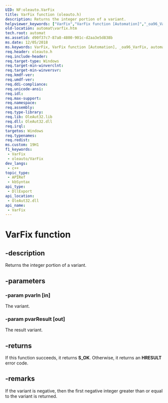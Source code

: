 ```yaml
---
UID: NF:oleauto.VarFix
title: VarFix function (oleauto.h)
description: Returns the integer portion of a variant.
helpviewer_keywords: ["VarFix","VarFix function [Automation]","_oa96_VarFix","automat.varfix","oleauto/VarFix"]
old-location: automat\varfix.htm
tech.root: automat
ms.assetid: d90f37c7-87a8-4800-901c-d2aa3e5d838b
ms.date: 12/05/2018
ms.keywords: VarFix, VarFix function [Automation], _oa96_VarFix, automat.varfix, oleauto/VarFix
req.header: oleauto.h
req.include-header: 
req.target-type: Windows
req.target-min-winverclnt: 
req.target-min-winversvr: 
req.kmdf-ver: 
req.umdf-ver: 
req.ddi-compliance: 
req.unicode-ansi: 
req.idl: 
req.max-support: 
req.namespace: 
req.assembly: 
req.type-library: 
req.lib: OleAut32.lib
req.dll: OleAut32.dll
req.irql: 
targetos: Windows
req.typenames: 
req.redist: 
ms.custom: 19H1
f1_keywords:
 - VarFix
 - oleauto/VarFix
dev_langs:
 - c++
topic_type:
 - APIRef
 - kbSyntax
api_type:
 - DllExport
api_location:
 - OleAut32.dll
api_name:
 - VarFix
---
```


# VarFix function


## -description

Returns the integer portion of a variant.

## -parameters

### -param pvarIn [in]

The variant.

### -param pvarResult [out]

The result variant.

## -returns

If this function succeeds, it returns <b>S_OK</b>. Otherwise, it returns an <b>HRESULT</b> error code.

## -remarks

If the variant is negative, then the first negative integer greater than or equal to the variant is returned.

